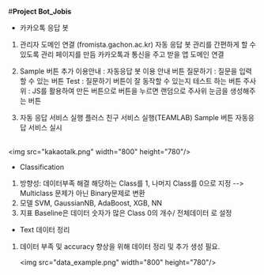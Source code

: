 #**Project Bot_Jobis**
- 카카오톡 응답 봇
1. 관리자 도메인 연결 (fromista.gachon.ac.kr)
    자동 응답 봇 관리를 간편하게 할 수 있도록 관리 페이지를 만듬
    카카오톡과 통신을 주고 받을 앱 도메인 연결

2. Sample 버튼 추가
    이용안내 : 자동응답 봇 이용 안내 버튼
    질문하기 : 질문을 입력할 수 있는 버튼
    Test : 질문하기 버튼이 잘 동작할 수 있는지 테스트 하는 버튼
    주사위 : JS를 활용하여 만든 버튼으로 버튼을 누르면 랜덤으로  주사위 눈금을 생성해주는 버튼
3. 자동 응답 서비스 실행
    플러스 친구 서비스 실행(TEAMLAB)
    Sample 버튼 자동응답 서비스 실시


   <br><img src=\"kakaotalk.png\" width=\"800\" height=\"780\"/><br>

- Classification
1. 방향성: 데이터부족 해결
  해당하는 Class를 1, 나머지 Class를 0으로 지정 --> Multiclass 문제가 아닌 Binary문제로 변환
2. 모델
SVM, GaussianNB, AdaBoost, XGB, NN
3. 지표
  Baseline은 데이터 숫자가 많은 Class 0의 개수/ 전체데이터 로 설정

- Text 데이터 정리
1.  데이터 부족 및 accuracy 향상을 위해 데이터 정리 및 추가 생성 필요.

    <img src=\"data_example.png\" width=\"800\" height=\"780\"/>
